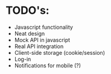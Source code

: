 # TODO's:

- Javascript functionality
- Neat design
- Mock API in javascript
- Real API integration
- Client-side storage (cookie/session)
- Log-in
- Notifications for mobile (?)
